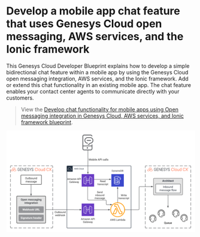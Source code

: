 # Develop a mobile app chat feature that uses Genesys Cloud open messaging, AWS services, and the Ionic framework

This Genesys Cloud Developer Blueprint explains how to develop a simple bidirectional chat feature within a mobile app by using the Genesys Cloud open messaging integration, AWS services, and the Ionic framework. Add or extend this chat functionality in an existing mobile app. The chat feature enables your contact center agents to communicate directly with your customers.

> View the [Develop chat functionality for mobile apps using Open messaging integration in Genesys Cloud, AWS services, and Ionic framework blueprint](/blueprint/index.md "Opens the index.md in the repo").

![Open Messaging Implementation](blueprint/images/ionic-mobile-open-messaging-blueprint-architecture.png "Open Messaging Implementation")
